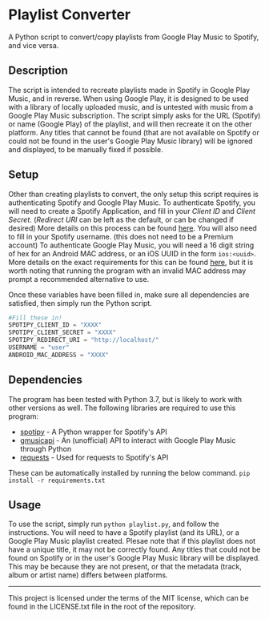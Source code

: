 # Playlist Converter
A Python script to convert/copy playlists from Google Play Music to Spotify, and vice versa.

## Description
The script is intended to recreate playlists made in Spotify in Google Play Music, and in reverse. When using Google Play, it is designed to be used with a library of locally uploaded music, and is untested with music from a Google Play Music subscription. The script simply asks for the URL (Spotify) or name (Google Play) of the playlist, and will then recreate it on the other platform. Any titles that cannot be found (that are not available on Spotify or could not be found in the user's Google Play Music library) will be ignored and displayed, to be manually fixed if possible.

## Setup
Other than creating playlists to convert, the only setup this script requires is authenticating Spotify and Google Play Music.
To authenticate Spotify, you will need to create a Spotify Application, and fill in your _Client ID_ and _Client Secret_. (_Redirect URI_ can be left as the default, or can be changed if desired) More details on this process can be found [here](https://spotipy.readthedocs.io/en/latest/#authorized-requests). You will also need to fill in your Spotify username. (this does not need to be a Premium account)
To authenticate Google Play Music, you will need a 16 digit string of hex for an Android MAC address, or an iOS UUID in the form `ios:<uuid>`. More details on the exact requirements for this can be found [here](https://unofficial-google-music-api.readthedocs.io/en/latest/reference/mobileclient.html#setup-and-login), but it is worth noting that running the program with an invalid MAC address may prompt a recommended alternative to use.

Once these variables have been filled in, make sure all dependencies are satisfied, then simply run the Python script.
```python
#Fill these in!
SPOTIPY_CLIENT_ID = "XXXX"
SPOTIPY_CLIENT_SECRET = "XXXX"
SPOTIPY_REDIRECT_URI = "http://localhost/"
USERNAME = "user"
ANDROID_MAC_ADDRESS = "XXXX"
```

## Dependencies
The program has been tested with Python 3.7, but is likely to work with other versions as well. The following libraries are required to use this program:
* [spotipy](https://spotipy.readthedocs.io/en/latest/) - A Python wrapper for Spotify's API
* [gmusicapi](https://unofficial-google-music-api.readthedocs.io/en/latest) - An (unofficial) API to interact with Google Play Music through Python
* [requests](http://docs.python-requests.org/en/master/) - Used for requests to Spotify's API

These can be automatically installed by running the below command.
```pip install -r requirements.txt```

## Usage
To use the script, simply run `python playlist.py`, and follow the instructions. You will need to have a Spotify playlist (and its URL), or a Google Play Music playlist created. Plesae note that if this playlist does not have a unique title, it may not be correctly found. Any titles that could not be found on Spotify or in the user's Google Play Music library will be displayed. This may be because they are not present, or that the metadata (track, album or artist name) differs between platforms.

---
This project is licensed under the terms of the MIT license, which can be found in the LICENSE.txt file in the root of the repository.
